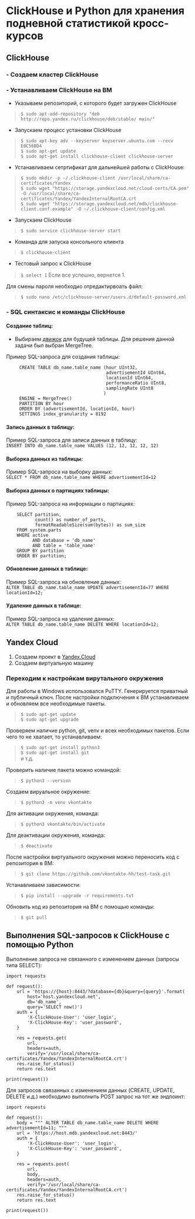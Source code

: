 # ClickHouse и Python для хранения подневной статистикой кросс-курсов

## ClickHouse

### - Создаем кластер ClickHouse

### - Устанавливаем ClickHouse на ВМ

- Указываем репозиторий, с которого будет загружен ClickHouse
> ``` $ sudo apt-add-repository "deb http://repo.yandex.ru/clickhouse/deb/stable/ main/" ```

- Запускаем процесс установки ClickHouse
> ``` $ sudo apt-key adv --keyserver keyserver.ubuntu.com --recv E0C56BD4 ``` <br> 
> ``` $ sudo apt-get update ``` <br> 
> ``` $ sudo apt-get install clickhouse-client clickhouse-server ``` <br> 

- Устанавливаем сетртификат для дальнейшей работы с ClickHouse:
> ``` $ sudo mkdir -p ~/.clickhouse-client /usr/local/share/ca-certificates/Yandex ``` <br>
> ``` $ sudo wget "https://storage.yandexcloud.net/cloud-certs/CA.pem" -O /usr/local/share/ca-certificates/Yandex/YandexInternalRootCA.crt ``` <br>
> ``` $ sudo wget "https://storage.yandexcloud.net/mdb/clickhouse-client.conf.example" -O ~/.clickhouse-client/config.xml ``` <br>

- Запускаем ClickHouse
> ``` $	sudo service clickhouse-server start ```

- Команда для запуска консольного клиента
> ``` $ clickhouse-client ```

- Тестовый запрос к ClickHouse
> ``` $ select 1 ```
> Если все успешно, вернется 1.

Для смены пароля необходио отредактирвоать файл:
> ``` $ sudo nano /etc/clickhouse-server/users.d/default-password.xml ```

### - SQL синтаксис и команды ClickHouse

#### Создание таблиц:

- Выбираем <a href="https://clickhouse.tech/docs/ru/engines/table-engines/">движок</a> для будущей таблицы. Для решения данной задачи был выбран MergeTree.

Пример SQL-запроса для создания таблицы:
``` 
     CREATE TABLE db_name.table_name (hour UInt32,
                                      advertisementId UInt64,
                                      locationId UInt64,
                                      performanceRatio UInt8,
                                      samplingRate UInt8
                                     )
     ENGINE = MergeTree()
     PARTITION BY hour
     ORDER BY (advertisementId, locationId, hour)
     SETTINGS index_granularity = 8192 
```

#### Запись данных в таблицу:

Пример SQL-запроса для записи данных в таблицу: <br>
``` INSERT INTO db_name.table_name VALUES (12, 12, 12, 12, 12) ```

#### Выборка данных из таблицы:

Пример SQL-запроса на выборку данных: <br>
``` SELECT * FROM db_name.table_name WHERE advertisementId=12 ```

#### Выборка данных о партициях таблицы: <br>
Пример SQL-запроса на информации о партициях:
``` 
    SELECT partition,
           count() as number_of_parts,
           formatReadableSize(sum(bytes)) as sum_size
    FROM system.parts
    WHERE active 
          AND database = 'db_name'
          AND table = 'table_name'
    GROUP BY partition
    ORDER BY partition;
```
#### Обновление данных в таблице:

Пример SQL-запроса на обновление данных: <br>
``` ALTER TABLE db_name.table_name UPDATE advertisementId=77 WHERE locationId=12; ```

#### Удаление данных в таблице:

Пример SQL-запроса на удаление данных: <br>
``` ALTER TABLE db_name.table_name DELETE WHERE locationId=12; ```


## Yandex Cloud

1. Создаем проект в <a href="https://console.cloud.yandex.ru/" targt="_blank">Yandex.Cloud</a>
2. Создаем виртуальную машину

### Переходим к настройкам вирутального окружения

Для работы в Windows использовался PuTTY. Генерируется приватный и публичный ключ. После настройки подключения к ВМ устанавливаем и обновляем все необходимые пакеты.
> ``` $ sudo apt-get update ``` <br>
> ``` $ sudo apt-get upgrade ``` <br>

Проверяем наличие python, git, venv и всех необходимых пакетов. Если чего то не хватает, то устанавливаем:
> ``` $ sudo apt-get install python3 ``` <br>
> ``` $ sudo apt-get install git ``` <br>
> и т.д. <br>

Проверить наличие пакета можно командой:
> ``` $ python3 --version ```

Создаем вируальное окружение:
> ``` $ python3 -m venv vkontakte ```

Для активации окружения, команда:
> ``` $ python3 vkontakte/bin/activate ```

Для деактивации окружения, команда:
> ``` $ deactivate ```

После настройки виртуального окружения можно переносить код с репозитория в ВМ:
> ``` $ git clone https://github.com/vkontakte-hh/test-task.git ```

Устанавливаем зависимости:
> ``` $ pip install --upgrade -r requirements.txt ```

Обновить код из репозитория на ВМ с помощью команды:
> ``` $ git pull ```

## Выполнения SQL-запросов к ClickHouse с помощью Python

Выполнение запроса не связанного с изменением данных (запросы типа SELECT):
```
import requests

def request():
    url = 'https://{host}:8443/?database={db}&query={query}'.format(
        host='host.yandexcloud.net',
        db='db_name',
        query='SELECT now()')
    auth = {
        'X-ClickHouse-User': 'user_login',
        'X-ClickHouse-Key': 'user_password',
    }

    res = requests.get(
        url,
        headers=auth,
        verify='/usr/local/share/ca-certificates/Yandex/YandexInternalRootCA.crt')
    res.raise_for_status()
    return res.text

print(request())

```

Для запросов связанных с изменением данных (CREATE, UPDATE, DELETE и.д.) необходимо выполнить POST запрос на тот же эндпоинт:
```
import requests

def request():
    body = """ ALTER TABLE db_name.table_name DELETE WHERE advertisementId=11; """
    url = 'https://host.mdb.yandexcloud.net:8443/'
    auth = {
        'X-ClickHouse-User': 'user_login',
        'X-ClickHouse-Key': 'user_password',
    }

    res = requests.post(
        url,
        body,
        headers=auth,
        verify='/usr/local/share/ca-certificates/Yandex/YandexInternalRootCA.crt')
    res.raise_for_status()
    return res.text

print(request())
